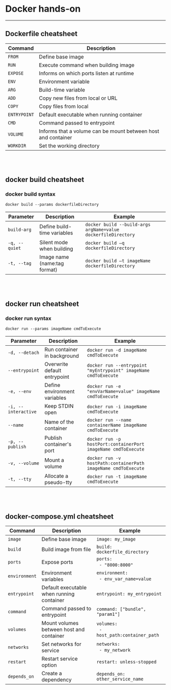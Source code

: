 # Docker hands-on
---

## Dockerfile cheatsheet
|Command|Description|
|--|--|
|`FROM`|Define base image|
|`RUN`|Execute command when building image|
|`EXPOSE`|Informs on which ports listen at runtime|
|`ENV`|Environment variable|
|`ARG`|Build-time variable|
|`ADD`|Copy new files from local or URL|
|`COPY`|Copy files from local|
|`ENTRYPOINT`|Default  executable  when running container|
|`CMD`|Command passed to entrypoint|
|`VOLUME`|Informs  that a volume can  be  mount  between host and container|
|`WORKDIR`|Set the  working directory|
<br>
<br>


## docker build cheatsheet

### docker build syntax

`docker build --params dockerfileDirectory`

|Parameter|Description|Example|
|--|--|--|
|`build-arg`|Define  build-time variables|`docker build --build-args  argName=value dockerfileDirectory`|
|`-q, --quiet`|Silent mode when building|`docker build –q dockerfileDirectory`|
|`-t, --tag`|Image  name (name:tag format)|`docker build –t imageName  dockerfileDirectory`|
<br>
<br>


## docker run cheatsheet

### docker run syntax

`docker run --params imageName cmdToExecute`

|Parameter|Description|Example|
|--|--|--|
|`-d, --detach`|Run container in background|`docker run -d imageName cmdToExecute`|
|`--entrypoint`|Overwrite default entrypoint|`docker run --entrypoint "myEntrypoint" imageName cmdToExecute`|
|`-e, --env`|Define environment variables|`docker run -e "envVarName=value" imageName cmdToExecute`|
|`-i, --interactive`|Keep STDIN open|`docker run -i imageName cmdToExecute`|
|`--name`|Name of the container|`docker run --name containerName imageName cmdToExecute`|
|`-p, --publish`|Publish container's port|`docker run -p hostPort:containerPort imageName cmdToExecute`|
|`-v, --volume`|Mount a volume|`docker run -v hostPath:containerPath imageName cmdToExecute`|
|`-t, --tty`|Allocate a pseudo-tty|`docker run -t imageName cmdToExecute`|
<br>
<br>


## docker-compose.yml cheatsheet
|Command|Description|Example|
|--|--|--|
|`image`|Define base image|`image: my_image`|
|`build`|Build image from file|`build: dockerfile_directory`|
|`ports`|Expose ports|`ports:`<br/>&nbsp;&nbsp;`- "8000:8000"`|
|`environment`|Environment variables|`environment:`<br/>&nbsp;&nbsp;`- env_var_name=value`|
|`entrypoint`|Default executable when running container|`entrypoint: my_entrypoint`|
|`command`|Command passed to entrypoint|`command: ["bundle", "param1"]`|
|`volumes`|Mount volumes between host and container|`volumes:`<br/>&nbsp;&nbsp;`- host_path:container_path`|
|`networks`|Set networks for service|`networks:`<br/>&nbsp;&nbsp;`- my_network`|
|`restart`|Restart service option|`restart: unless-stopped`|
|`depends_on`|Create a dependency|`depends_on: other_service_name`|
